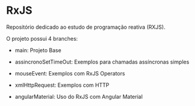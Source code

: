 # RxJS
Repositório dedicado ao estudo de programação reativa (RXJS).

O projeto possui 4 branches:

- main: Projeto Base

- assincronoSetTimeOut: Exemplos para chamadas assíncronas simples

- mouseEvent: Exemplos com RxJS Operators

- xmlHttpRequest: Exemplos com HTTP

- angularMaterial: Uso do RxJS com Angular Material




